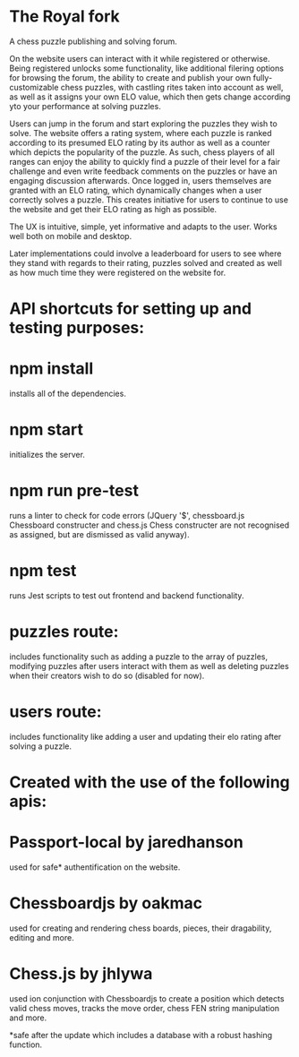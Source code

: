 # The Royal fork

A chess puzzle publishing and solving forum.

On the website users can interact with it while registered or otherwise. Being registered unlocks some functionality, like additional filering options for browsing the forum, the ability to create and publish your own fully-customizable chess puzzles, with castling rites taken into account as well, as well as it assigns your own ELO value, which then gets change according yto your performance at solving puzzles.

Users can jump in the forum and start exploring the puzzles they wish to solve. The website offers a rating system, where each puzzle is ranked according to its presumed ELO rating by its author as well as a counter which depicts the popularity of the puzzle. As such, chess players of all ranges can enjoy the ability to quickly find a puzzle of their level for a fair challenge and even write feedback comments on the puzzles or have an engaging discussion afterwards. Once logged in, users themselves are granted with an ELO rating, which dynamically changes when a user correctly solves a puzzle. This creates initiative for users to continue to use the website and get their ELO rating as high as possible.

The UX is intuitive, simple, yet informative and adapts to the user. Works well both on mobile and desktop.

Later implementations could involve a leaderboard for users to see where they stand with regards to their rating, puzzles solved and created as well as how much time they were registered on the website for.

# API shortcuts for setting up and testing purposes:

# npm install
installs all of the dependencies.

# npm start
initializes the server.

# npm run pre-test
runs a linter to check for code errors (JQuery '$', chessboard.js Chessboard constructer and chess.js Chess constructer are not recognised as assigned, but are dismissed as valid anyway).

# npm test
runs Jest scripts to test out frontend and backend functionality.

# puzzles route:
includes functionality such as adding a puzzle to the array of puzzles, modifying puzzles after users interact with them as well as deleting puzzles when their creators wish to do so (disabled for now).

# users route:
includes functionality like adding a user and updating their elo rating after solving a puzzle.

# Created with the use of the following apis:

# Passport-local by jaredhanson
used for safe* authentification on the website.

# Chessboardjs by oakmac
used for creating and rendering chess boards, pieces, their dragability, editing and more.

# Chess.js by jhlywa
used ion conjunction with Chessboardjs to create a position which detects valid chess moves, tracks the move order, chess FEN string manipulation and more.

*safe after the update which includes a database with a robust hashing function.

